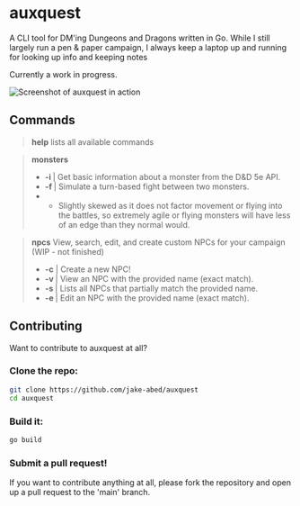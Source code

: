 # auxquest
A CLI tool for DM'ing Dungeons and Dragons written in Go. While I still
largely run a pen & paper campaign, I always keep a laptop up and running for
looking up info and keeping notes

Currently a work in progress.

![Screenshot of auxquest in action](https://cdn.discordapp.com/attachments/1169489864597716993/1316158251854987374/auxquest11.png?ex=675a0764&is=6758b5e4&hm=30f1b33dfbed106a09f9249e6440d7db86df01be598fd330d98297cdc9175429&)

## Commands

> **help** lists all available commands

> **monsters**
> - **-i <monster name or id>** | Get basic information about a monster from the D&D 5e API.
> - **-f <monster-1> <monster-2>** | Simulate a turn-based fight between two monsters.
> - - Slightly skewed as it does not factor movement or flying into the battles, so extremely agile or flying monsters will have less of an edge than they normal would.

> **npcs** View, search, edit, and create custom NPCs for your campaign (WIP - not finished)
> - **-c** | Create a new NPC!
> - **-v <name>** | View an NPC with the provided name (exact match).
> - **-s <name>** | Lists all NPCs that partially match the provided name.
> - **-e <name>** | Edit an NPC with the provided name (exact match).

## Contributing

Want to contribute to auxquest at all?

### Clone the repo:
```bash
git clone https://github.com/jake-abed/auxquest
cd auxquest
```

### Build it:
```bash
go build
```

### Submit a pull request!

If you want to contribute anything at all, please fork the repository
and open up a pull request to the 'main' branch.
